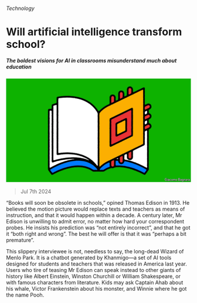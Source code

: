 ###### Technology

# Will artificial intelligence transform school? 

##### The boldest visions for AI in classrooms misunderstand much about education 

![image](images/20240713_SRD003.jpg) 

> Jul 7th 2024 

“Books will soon be obsolete in schools,” opined Thomas Edison in 1913. He believed the motion picture would replace texts and teachers as means of instruction, and that it would happen within a decade. A century later, Mr Edison is unwilling to admit error, no matter how hard your correspondent probes. He insists his prediction was “not entirely incorrect”, and that he got it “both right and wrong”. The best he will offer is that it was “perhaps a bit premature”.

This slippery interviewee is not, needless to say, the long-dead Wizard of Menlo Park. It is a chatbot generated by Khanmigo—a set of AI tools designed for students and teachers that was released in America last year. Users who tire of teasing Mr Edison can speak instead to other giants of history like Albert Einstein, Winston Churchill or William Shakespeare, or with famous characters from literature. Kids may ask Captain Ahab about his whale, Victor Frankenstein about his monster, and Winnie where he got the name Pooh.


